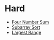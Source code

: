 # Hard

* [Four Number Sum](./FourNumberSum.java)
* [Subarray Sort](./SubarraySort.java)
* [Largest Range](./LargestRange.java)
